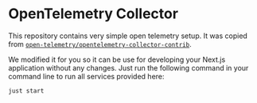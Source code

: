 # OpenTelemetry Collector

This repository contains very simple open telemetry setup. It was copied from [`open-telemetry/opentelemetry-collector-contrib`](https://github.com/open-telemetry/opentelemetry-collector-contrib/tree/main/examples/demo).

We modified it for you so it can be use for developing your Next.js application without any changes. Just run the following command in your command line to run all services provided here:

```shell
just start
```
